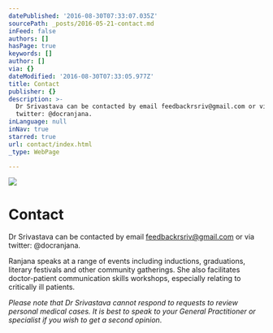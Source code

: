 ```yaml
---
datePublished: '2016-08-30T07:33:07.035Z'
sourcePath: _posts/2016-05-21-contact.md
inFeed: false
authors: []
hasPage: true
keywords: []
author: []
via: {}
dateModified: '2016-08-30T07:33:05.977Z'
title: Contact
publisher: {}
description: >-
  Dr Srivastava can be contacted by email feedbackrsriv@gmail.com or via
  twitter: @docranjana.
inLanguage: null
inNav: true
starred: true
url: contact/index.html
_type: WebPage

---
```

![](https://the-grid-user-content.s3-us-west-2.amazonaws.com/0e239265-cca1-429e-b7a1-266bccf2174b.png)

# Contact

Dr Srivastava can be contacted by email feedbackrsriv@gmail.com or via twitter: @docranjana.

Ranjana speaks at a range of events including inductions, graduations, literary festivals and other community gatherings. She also facilitates doctor-patient communication skills workshops, especially relating to critically ill patients.

_Please note that Dr Srivastava cannot respond to requests to review personal medical cases. It is best to speak to your General Practitioner or specialist if you wish to get a second opinion_.